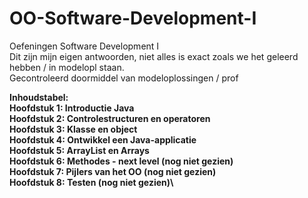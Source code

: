 # OO-Software-Development-I
Oefeningen Software Development I\
Dit zijn mijn eigen antwoorden, niet alles is exact zoals we het geleerd hebben / in modelopl staan.\
Gecontroleerd doormiddel van modeloplossingen / prof

<strong>Inhoudstabel:\
Hoofdstuk 1: Introductie Java\
Hoofdstuk 2: Controlestructuren en operatoren\
Hoofdstuk 3: Klasse en object\
Hoofdstuk 4: Ontwikkel een Java-applicatie\
Hoofdstuk 5: ArrayList en Arrays\
Hoofdstuk 6: Methodes - next level (nog niet gezien)\
Hoofdstuk 7: Pijlers van het OO (nog niet gezien)\
Hoofdstuk 8: Testen (nog niet gezien)\
